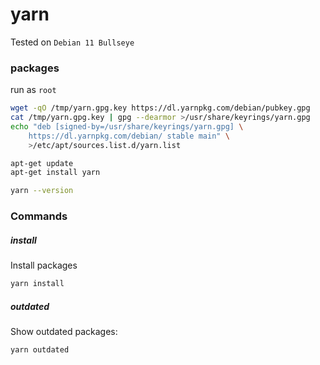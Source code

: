 # yarn

Tested on `Debian 11 Bullseye`

### packages

run as `root`

```bash
wget -qO /tmp/yarn.gpg.key https://dl.yarnpkg.com/debian/pubkey.gpg
cat /tmp/yarn.gpg.key | gpg --dearmor >/usr/share/keyrings/yarn.gpg
echo "deb [signed-by=/usr/share/keyrings/yarn.gpg] \
    https://dl.yarnpkg.com/debian/ stable main" \
    >/etc/apt/sources.list.d/yarn.list

apt-get update
apt-get install yarn

yarn --version
```

### Commands

##### install

Install packages

```bash
yarn install
```

##### outdated

Show outdated packages:

```bash
yarn outdated
```
